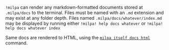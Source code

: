 `!milpa` can render any markdown-formatted documents stored at `.milpa/docs` to the terminal. Files must be named with an `.md` extension and may exist at any folder depth. Files named `.milpa/docs/whatever/index.md` may be displayed by running either `!milpa! help docs whatever` or `!milpa! help docs whatever index`

Same docs are rendered to HTML, using the [`milpa itself docs html`](/.milpa/commands/itself/docs) command.
